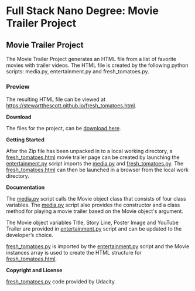 # **Full Stack Nano Degree: Movie Trailer Project**

## **Movie Trailer Project** ##

The Movie Trailer Project generates an HTML file from a list of
favorite movies with trailer videos. The HTML file is created by the following python
scripts: media.py, entertainment.py and fresh_tomatoes.py. 

### Preview ###

The resulting HTML file can be viewed at https://stewartthescott.github.io/fresh_tomatoes.html.

**Download**

The files for the project, can be [download here](https://stewartthescott.github.io/download/StewarttheScott.github.io-master.zip).

**Getting Started**

After the Zip file has been unpacked in to a local working directory, a [fresh_tomatoes.html](https://stewartthescott.github.io/fresh_tomatoes.html)
movie trailer page can be created by launching the [entertainment.py](https://github.com/StewarttheScott/StewarttheScott.github.io/blob/master/entertainment_center.py)
script imports the [media.py](https://github.com/StewarttheScott/StewarttheScott.github.io/blob/master/media.py) and [fresh_tomatoes.py](https://github.com/StewarttheScott/StewarttheScott.github.io/blob/master/fresh_tomatoes.py). The [fresh_tomatoes.html](https://stewartthescott.github.io/fresh_tomatoes.html) can then be launched in a browser from the local work directory.

**Documentation**

The [media.py](https://github.com/StewarttheScott/StewarttheScott.github.io/blob/master/media.py) script calls 
the Movie object class that consists of four class variables. The [media.py](https://github.com/StewarttheScott/StewarttheScott.github.io/blob/master/media.py) script also provides the
constructor and a class method for playing a movie trailer based on the Movie object's argument. 

The Movie object variables Title, Story Line, Poster Image and YouTube Trailer are provided in [entertainment.py](https://github.com/StewarttheScott/StewarttheScott.github.io/blob/master/entertainment_center.py) 
script and can be updated to the developer’s choice.

[fresh_tomatoes.py](https://github.com/StewarttheScott/StewarttheScott.github.io/blob/master/fresh_tomatoes.py) is imported by the [entertainment.py](https://github.com/StewarttheScott/StewarttheScott.github.io/blob/master/entertainment_center.py) 
script and the Movie instances array is used to create the HTML structure for [fresh_tomatoes.html](https://stewartthescott.github.io/fresh_tomatoes.html).

**Copyright and License**

[fresh_tomatoes.py](https://github.com/StewarttheScott/StewarttheScott.github.io/blob/master/fresh_tomatoes.py) code provided by Udacity.


 

